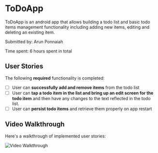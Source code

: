 # ToDoApp

ToDoApp is an android app that allows building a todo list and basic todo items management functionality including adding new items, editing and deleting an existing item.

Submitted by: Arun Ponnaiah

Time spent: 6 hours spent in total

## User Stories

The following **required** functionality is completed:

* [ ] User can **successfully add and remove items** from the todo list
* [ ] User can **tap a todo item in the list and bring up an edit screen for the todo item** and then have any changes to the text reflected in the todo list.
* [ ] User can **persist todo items** and retrieve them properly on app restart

## Video Walkthrough 

Here's a walkthrough of implemented user stories:

<img src='http://imgur.com/FFPNSIR' title='Video Walkthrough' width='' alt='Video Walkthrough' />

